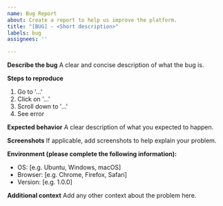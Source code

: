 ```yaml
---
name: Bug Report
about: Create a report to help us improve the platform.
title: "[BUG] - <Short description>"
labels: bug
assignees: ''

---
```


**Describe the bug**
A clear and concise description of what the bug is.

**Steps to reproduce**
1. Go to '...'
2. Click on '...'
3. Scroll down to '...'
4. See error

**Expected behavior**
A clear description of what you expected to happen.

**Screenshots**
If applicable, add screenshots to help explain your problem.

**Environment (please complete the following information):**
- OS: [e.g. Ubuntu, Windows, macOS]
- Browser: [e.g. Chrome, Firefox, Safari]
- Version: [e.g. 1.0.0]

**Additional context**
Add any other context about the problem here.
